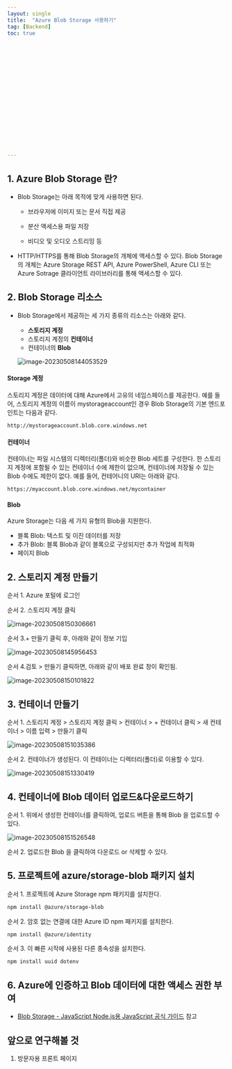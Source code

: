 ```yaml
---
layout: single
title:  "Azure Blob Storage 사용하기"
tag: [Backend]
toc: true 



















---
```


## 1. Azure Blob Storage 란?

- Blob Storage는 아래 목적에 맞게 사용하면 된다.

  - 브라우저에 이미지 또는 문서 직접 제공

  - 분산 액세스용 파일 저장

  - 비디오 및 오디오 스트리밍 등

    

- HTTP/HTTPS를 통해 Blob Storage의 개체에 액세스할 수 있다. Blob Storage의 개체는 Azure Storage REST API, Azure PowerShell, Azure CLI 또는 Azure Sotrage 클라이언트 라이브러리를 통해 액세스할 수 있다.



## 2. Blob Storage 리소스

- Blob Storage에서 제공하는 세 가지 종류의 리소스는 아래와 같다.

  - **스토리지 계정**
  - 스토리지 계정의 **컨테이너**
  - 컨테이너의 **Blob**

  ![image-20230508144053529](../images/2023-05-08-a14/image-20230508144053529.png)

#### Storage 계정

스토리지 계정은 데이터에 대해 Azure에서 고유의 네임스페이스를 제공한다. 예를 들어, 스토리지 계정의 이름이 mystorageaccount인 경우 Blob Storage의 기본 엔드포인트는 다음과 같다.

```text
http://mystorageaccount.blob.core.windows.net
```





#### 컨테이너

컨테이너는 파일 시스템의 디렉터리(폴더)와 비슷한 Blob 세트를 구성한다. 한 스토리지 계정에 포함될 수 있는 컨테이너 수에 제한이 없으며, 컨테이너에 저장될 수 있는 Blob 수에도 제한이 없다. 예를 들어, 컨테어니의 URI는 아래와 같다.

```
https://myaccount.blob.core.windows.net/mycontainer
```





#### Blob

Azure Storage는 다음 세 가지 유형의 Blob을 지원한다.

- 블록 Blob: 텍스트 및 이진 데이터를 저장
- 추가 Blob: 블록 Blob과 같이 블록으로 구성되지만 추가 작업에 최적화
- 페이지 Blob







## 2. 스토리지 계정 만들기

순서 1. Azure 포털에 로그인



순서 2. 스토리지 계정 클릭

![image-20230508150306661](../images/2023-05-08-a14/image-20230508150306661.png)





순서 3.+ 만들기 클릭 후, 아래와 같이 정보 기입

![image-20230508145956453](../images/2023-05-08-a14/image-20230508145956453.png)





순서 4.검토 > 만들기 클릭하면, 아래와 같이 배포 완료 창이 확인됨.

![image-20230508150101822](../images/2023-05-08-a14/image-20230508150101822.png)









## 3. 컨테이너 만들기

순서 1. 스토리지 계정 > 스토리지 계정 클릭 > 컨테이너 > + 컨테이너 클릭 > 새 컨테이너 > 이름 입력 > 만들기 클릭

![image-20230508151035386](../images/2023-05-08-a14/image-20230508151035386.png)







순서 2. 컨테이너가 생성된다. 이 컨테이너는 디렉터리(폴더)로 이용할 수 있다.

![image-20230508151330419](../images/2023-05-08-a14/image-20230508151330419.png)









## 4. 컨테이너에 Blob 데이터 업로드&다운로드하기

순서 1. 위에서 생성한 컨테이너를 클릭하여, 업로드 버튼을 통해 Blob 을 업로드할 수 있다.

![image-20230508151526548](../images/2023-05-08-a14/image-20230508151526548.png)



순서 2. 업로드한 Blob 을 클릭하여 다운로드 or 삭제할 수 있다.





## 5. 프로젝트에 azure/storage-blob 패키지 설치

순서 1. 프로젝트에 Azure Storage npm 패키지를 설치한다.

```bash
npm install @azure/storage-blob
```



순서 2. 암호 없는 연결에 대한 Azure ID npm 패키지를 설치한다.

```bash
npm install @azure/identity
```



순서 3. 이 빠른 시작에 사용된 다른 종속성을 설치한다.

```bash
npm install uuid dotenv
```



## 6. Azure에 인증하고 Blob 데이터에 대한 액세스 권한 부여

- [Blob Storage - JavaScript Node.js용 JavaScript 공식 가이드](https://learn.microsoft.com/ko-kr/azure/storage/blobs/storage-quickstart-blobs-nodejs?tabs=connection-string%2Croles-azure-portal%2Csign-in-azure-cli#authenticate-to-azure-and-authorize-access-to-blob-data) 참고





## 앞으로 연구해볼 것

1. 방문자용 프론트 페이지
